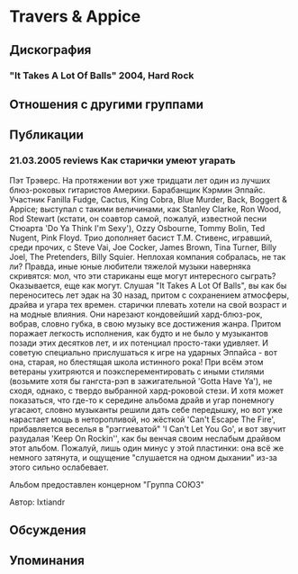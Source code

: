# Travers & Appice



## Дискография

### "It Takes A Lot Of Balls" 2004, Hard Rock




## Отношения с другими группами


## Публикации

### 21.03.2005 reviews Как старички умеют угарать

<P>Пэт Трэверс. На протяжении вот уже тридцати лет один из лучших блюз-роковых гитаристов Америки. Барабанщик Кэрмин Эппайс. Участник Fanilla Fudge, Cactus, King Cobra, Blue Murder, Back, Boggert & Appice; выступал с такими величинами, как Stanley Clarke, Ron Wood, Rod Stewart (кстати, он соавтор самой, пожалуй, известной песни Стюарта 'Do Ya Think I'm Sexy'), Ozzy Osbourne, Tommy Bolin, Ted Nugent, Pink Floyd. Трио дополняет басист Т.М. Стивенс, игравший, среди прочих, с Steve Vai, Joe Cocker, James Brown, Tina Turner, Billy Joel, The Pretenders, Billy Squier. Неплохая компания собралась, не&nbsp;так ли? Правда, иные юные любители тяжелой музыки наверняка скривятся: мол, что эти стариканы еще могут интересного сыграть? Оказывается, еще как могут. Слушая "It Takes A Lot Of Balls", вы как бы переноситесь лет эдак на 30 назад, притом с сохранением атмосферы, драйва и угара тех времен. старички плевать хотели на свой возраст и на модные влияния. Они нарезают кондовейший хард-блюз-рок, вобрав, словно губка, в свою музыку все достижения жанра. Притом поражает легкость исполнения, как будто и не было у музыкантов позади этих десятков лет, и их потенциал просто-таки удивляет. И советую специально прислушаться к игре на ударных Эппайса - вот она, старая, но блестящая школа истинного рока! При всём этом ветераны ухитряются и поэксперементировать с иными стилями (возьмите хотя бы гангста-рэп в зажигательной 'Gotta Have Ya'), не сходя, однако, с твердо выбранной хард-роковой стези. И хотя может показаться, что где-то к середине альбома драйв и угар понемногу угасают, словно музыканты решили дать себе передышку, но вот уже нарастает мощь в неторопливой, но жёсткой 'Can't Escape The Fire', прибавляется веселья в "рэггиеватой" 'I Can't Let You Go', и вот звучит разудалая 'Keep On Rockin'', как бы венчая своим неслабым драйвом этот альбом. Пожалуй, лишь один минус у этой пластинки: она всё же немного затянута, и ощущение "слушается на одном дыхании" из-за этого сильно ослабевает.</P>
<P>Альбом предоставлен концерном "Группа СОЮЗ"</P>
Автор: Ixtiandr


## Обсуждения


## Упоминания


